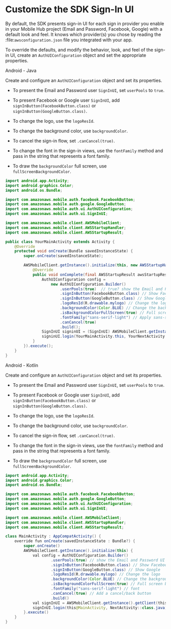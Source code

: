# Customize the SDK Sign-In UI

By default, the SDK presents sign-in UI for each sign in provider you enable in your Mobile Hub project (Email and Password, Facebook, Google) with a default look and feel. It knows which provider(s) you chose by reading the :file:`awsconfiguration.json` file you integrated with your app.

To override the defaults, and modify the behavior, look, and feel of the sign-in UI, create an `AuthUIConfiguration` object and set the appropriate properties.

Android - Java

Create and configure an `AuthUIConfiguration` object and set its properties.

* To present the Email and Password user `SignInUI`, set `userPools` to `true`.

* To present Facebook or Google  user `SignInUI`, add `signInButton(FacebookButton.class)` or `signInButton(GoogleButton.class)`.

* To change the logo, use the `logoResId`.

* To change the background color, use `backgroundColor`.

* To cancel the sign-in flow, set `.canCancel(true)`.

* To change the font in the sign-in views, use the `fontFamily` method and pass in the string that represents a font family.

* To draw the `backgroundColor` full screen, use `fullScreenBackgroundColor`.

```java
import android.app.Activity;
import android.graphics.Color;
import android.os.Bundle;

import com.amazonaws.mobile.auth.facebook.FacebookButton;
import com.amazonaws.mobile.auth.google.GoogleButton;
import com.amazonaws.mobile.auth.ui.AuthUIConfiguration;
import com.amazonaws.mobile.auth.ui.SignInUI;

import com.amazonaws.mobile.client.AWSMobileClient;
import com.amazonaws.mobile.client.AWSStartupHandler;
import com.amazonaws.mobile.client.AWSStartupResult;

public class YourMainActivity extends Activity {
    @Override
    protected void onCreate(Bundle savedInstanceState) {
        super.onCreate(savedInstanceState);

        AWSMobileClient.getInstance().initialize(this, new AWSStartupHandler() {
            @Override
            public void onComplete(final AWSStartupResult awsStartupResult) {
                AuthUIConfiguration config =
                    new AuthUIConfiguration.Builder()
                        .userPools(true)  // true? show the Email and Password UI
                        .signInButton(FacebookButton.class) // Show Facebook button
                        .signInButton(GoogleButton.class) // Show Google button
                        .logoResId(R.drawable.mylogo) // Change the logo
                        .backgroundColor(Color.BLUE) // Change the backgroundColor
                        .isBackgroundColorFullScreen(true) // Full screen backgroundColor the backgroundColor full screenff
                        .fontFamily("sans-serif-light") // Apply sans-serif-light as the global font
                        .canCancel(true)
                        .build();
                SignInUI signinUI = (SignInUI) AWSMobileClient.getInstance().getClient(YourMainActivity.this, SignInUI.class);
                signinUI.login(YourMainActivity.this, YourNextActivity.class).authUIConfiguration(config).execute();
            }
        }).execute();
    }
}
```
Android - Kotlin

Create and configure an `AuthUIConfiguration` object and set its properties.

* To present the Email and Password user `SignInUI`, set `userPools` to `true`.

* To present Facebook or Google  user `SignInUI`, add `signInButton(FacebookButton.class)` or `signInButton(GoogleButton.class)`.

* To change the logo, use the `logoResId`.

* To change the background color, use `backgroundColor`.

* To cancel the sign-in flow, set `.canCancel(true)`.

* To change the font in the sign-in views, use the `fontFamily` method and pass in the string that represents a font family.

* To draw the `backgroundColor` full screen, use `fullScreenBackgroundColor`.

```java
import android.app.Activity;
import android.graphics.Color;
import android.os.Bundle;

import com.amazonaws.mobile.auth.facebook.FacebookButton;
import com.amazonaws.mobile.auth.google.GoogleButton;
import com.amazonaws.mobile.auth.ui.AuthUIConfiguration;
import com.amazonaws.mobile.auth.ui.SignInUI;

import com.amazonaws.mobile.client.AWSMobileClient;
import com.amazonaws.mobile.client.AWSStartupHandler;
import com.amazonaws.mobile.client.AWSStartupResult;

class MainActivity : AppCompatActivity() {
    override fun onCreate(savedInstanceState : Bundle?) {
        super.onCreate()
        AWSMobileClient.getInstance().initialize(this) {
            val config = AuthUIConfiguration.Builder()
                    .userPools(true) // show the Email and Password UI
                    .signInButton(FacebookButton.class) // Show Facebook
                    .signInButton(GoogleButton.class) // Show Google
                    .logoResId(R.drawable.mylogo) // Change the logo
                    .backgroundColor(Color.BLUE) // Change the background color
                    .isBackgroundColorFullScreen(true) // Full screen background color
                    .fontFamily("sans-serif-light") // font
                    .canCancel(true) // Add a cancel/back button
                    .build()
            val signInUI = AWSMobileClient.getInstance().getClient(this@MainActivity, SignInUI::class.java) as SignInUI
            signInUI.login(this@MainActivity, NextActivity::class.java).authUIConfiguration(config).execute()
        }.execute()
    }
}
```
